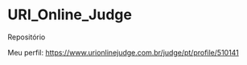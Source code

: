 # URI_Online_Judge
Repositório 

Meu perfil: https://www.urionlinejudge.com.br/judge/pt/profile/510141
